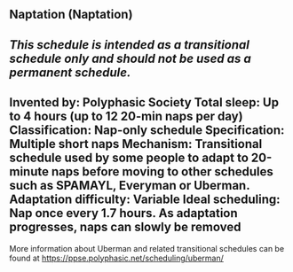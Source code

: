 Naptation (Naptation)
-----------------------------------------------
*This schedule is intended as a transitional schedule only and should not be used as a permanent schedule.*
-----------------------------------------------
**Invented by**: Polyphasic Society
**Total sleep**: Up to 4 hours (up to 12 20-min naps per day)
**Classification**: Nap-only schedule
**Specification**: Multiple short naps
**Mechanism**: Transitional schedule used by some people to adapt to 20-minute naps before moving to other schedules such as SPAMAYL, Everyman or Uberman.
**Adaptation difficulty**: Variable
**Ideal scheduling**: Nap once every 1.7 hours. As adaptation progresses, naps can slowly be removed
-----------------------------------------------
More information about Uberman and related transitional schedules can be found at <https://ppse.polyphasic.net/scheduling/uberman/>
